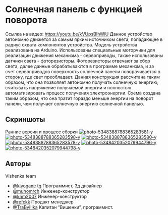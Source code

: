 
# Солнечная панель с функцией поворота
Ссылка на видео: https://youtu.be/kVUpsBIhWiU
Данное устройство автономно движется за самым ярким источником света, попадающее в радиус охвата компонентов устройства. Модель устройства реализована на Arduino. Использованы специальные моторчики для реализации движения механизма - сервоприводы, также использованы датчики света - фоторезисторы. Фоторезисторы отвечают за сбор света, далее данные обрабатываются в программе механизма, и за счет сервоприводов поверхность солнечной панели поворачивается в сторону, где свет преобладает. Данная конструкция рассчитана таким образом, что она позволяет автономно получать солнечную энергию, считывать напряжение получаемой энергии и полностью автоматизировать процесс получения электроэнергии. Схема создана таким образом, что она тратит гораздо меньше энергии на поворот панели, чем получает солнечную энергию солнечной панелью.
## Скриншоты
Ранние версии и процесс сборки
<a href="https://ibb.co/Xkd2M1x"><img src="https://i.ibb.co/zHLnDpV/photo-5348388788365283581-y.jpg" alt="photo-5348388788365283581-y" border="0"></a>
<a href="https://ibb.co/2Zd25QB"><img src="https://i.ibb.co/kmXnMfF/photo-5348388788365283598-y.jpg" alt="photo-5348388788365283598-y" border="0"></a>
<a href="https://ibb.co/gMbVqTq"><img src="https://i.ibb.co/1fY6yqy/photo-5348388788365283580-y.jpg" alt="photo-5348388788365283580-y" border="0"></a>
<a href="https://ibb.co/Lkyc4Tg"><img src="https://i.ibb.co/JBTGXYp/photo-5348388788365283578-y.jpg" alt="photo-5348388788365283578-y" border="0"></a>
<a href="https://ibb.co/YQzvL62"><img src="https://i.ibb.co/pwtCLg2/photo-5348420352079944796-y.jpg" alt="photo-5348420352079944796-y" border="0"></a>
<a href="https://ibb.co/YcJ0mnr"><img src="https://i.ibb.co/n74P9dW/photo-5348420352079944798-y.jpg" alt="photo-5348420352079944798-y" border="0"></a>
## Авторы

Vishenka team

- [@kiyogane](https://github.com/gettinghotter) [tg](https://t.me/kiyogane) Программист, 3д дизайнер
- [@muhomrch](https://t.me/muhomrch) Инженер-конструктор
- [@knm2007](https://t.me/knm2007) Инженер-конструктор
- [@refckk](https://t.me/refckk)  Продакт менеджер
- [@TraByIIIka](https://t.me/TraByIIIka) Капитан “Вишенки”, программист.

